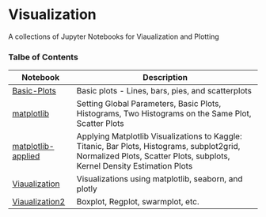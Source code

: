 # Visualization
A collections of Jupyter Notebooks for Viaualization and Plotting

### Talbe of Contents ###
|Notebook|Description|
|--------------|-----------------------------------|
|[Basic-Plots](./Basic-Plots.ipynb)|Basic plots - Lines, bars, pies, and scatterplots|
|[matplotlib](./matplotlib.ipynb)|Setting Global Parameters, Basic Plots, Histograms, Two Histograms on the Same Plot, Scatter Plots|
|[matplotlib-applied](./matplotlib-applied.ipynb)|Applying Matplotlib Visualizations to Kaggle: Titanic, Bar Plots, Histograms, subplot2grid, Normalized Plots, Scatter Plots, subplots, Kernel Density Estimation Plots|
|[Viaualization](./Visualization.ipynb)|Visualizations using matplotlib, seaborn, and plotly|
|[Viaualization2](./Visualization2.ipynb)|Boxplot, Regplot, swarmplot, etc.|
